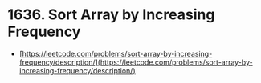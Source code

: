 # 1636. Sort Array by Increasing Frequency

- [https://leetcode.com/problems/sort-array-by-increasing-frequency/description/](https://leetcode.com/problems/sort-array-by-increasing-frequency/description/)

